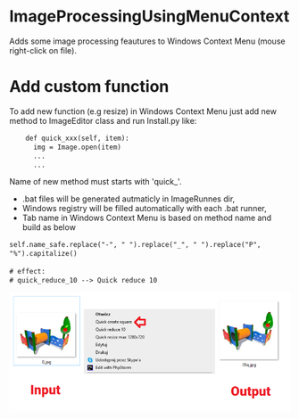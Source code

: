 # ImageProcessingUsingMenuContext

Adds some image processing feautures to Windows Context Menu  (mouse right-click on file).

# Add custom function
To add new function (e.g resize) in Windows Context Menu just add new method to ImageEditor class and run Install.py like:
```
    def quick_xxx(self, item):
      img = Image.open(item)
      ...
      ...
```
Name of new method must starts with 'quick_'.


- .bat files will be generated autmaticly in ImageRunnes dir,
- Windows registry will be filled automatically with each .bat runner,
- Tab name in Windows Context Menu is based on method name and build as below  

```
self.name_safe.replace("-", " ").replace("_", " ").replace("P", "%").capitalize()

# effect:
# quick_reduce_10 --> Quick reduce 10
```



![img](https://github.com/Vitz/ImageProcessingUsingMenuContext/blob/master/process.png?raw=true)

